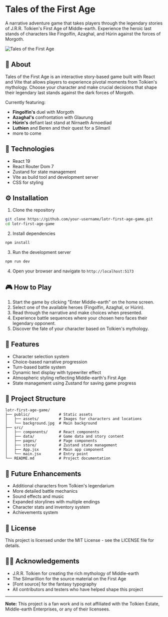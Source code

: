 # Tales of the First Age

A narrative adventure game that takes players through the legendary stories of J.R.R. Tolkien's First Age of Middle-earth. Experience the heroic last stands of characters like Fingolfin, Azaghal, and Húrin against the forces of Morgoth.

![Tales of the First Age](/Users/user/my-react-projects/lotr-first-age-game/public/startpage-screenshot.png)

## 📖 About

Tales of the First Age is an interactive story-based game built with React and Vite that allows players to experience pivotal moments from Tolkien's mythology. Choose your character and make crucial decisions that shape their legendary last stands against the dark forces of Morgoth.

Currently featuring:
- **Fingolfin's** duel with Morgoth
- **Azaghal's** confrontation with Glaurung
- **Húrin's** defiant last stand at Nirnaeth Arnoediad
- **Luthien** and Beren and their quest for a Silmaril
- more to come

## 🚀 Technologies

- React 19
- React Router Dom 7
- Zustand for state management
- Vite as build tool and development server
- CSS for styling

## ⚙️ Installation

1. Clone the repository
```bash
git clone https://github.com/your-username/lotr-first-age-game.git
cd lotr-first-age-game
```

2. Install dependencies
```bash
npm install
```

3. Run the development server
```bash
npm run dev
```

4. Open your browser and navigate to `http://localhost:5173`

## 🎮 How to Play

1. Start the game by clicking "Enter Middle-earth" on the home screen.
2. Select one of the available heroes (Fingolfin, Azaghal, or Húrin).
3. Read through the narrative and make choices when presented.
4. Experience battle sequences where your chosen hero faces their legendary opponent.
5. Discover the fate of your character based on Tolkien's mythology.

## 🌟 Features

- Character selection system
- Choice-based narrative progression
- Turn-based battle system
- Dynamic text display with typewriter effect
- Atmospheric styling reflecting Middle-earth's First Age
- State management using Zustand for saving game progress

## 📁 Project Structure

```
lotr-first-age-game/
├── public/             # Static assets
│   ├── assets/         # Images for characters and locations
│   └── background.jpg  # Main background
├── src/
│   ├── components/     # React components
│   ├── data/           # Game data and story content
│   ├── pages/          # Page components
│   ├── store/          # Zustand state management
│   ├── App.jsx         # Main app component
│   └── main.jsx        # Entry point
└── README.md           # Project documentation
```

## 🔮 Future Enhancements

- Additional characters from Tolkien's legendarium
- More detailed battle mechanics
- Sound effects and music
- Expanded storylines with multiple endings
- Character stats and inventory system
- Achievements system

## 📄 License

This project is licensed under the MIT License - see the LICENSE file for details.

## 🧙‍♂️ Acknowledgements

- J.R.R. Tolkien for creating the rich mythology of Middle-earth
- The Silmarillion for the source material on the First Age
- [Font source] for the fantasy typography
- All contributors and testers who have helped shape this project

---

**Note:** This project is a fan work and is not affiliated with the Tolkien Estate, Middle-earth Enterprises, or any of their licensees.
